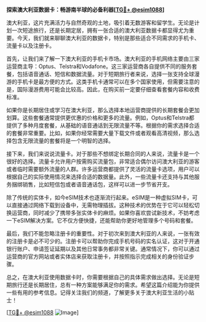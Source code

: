 **探索澳大利亚数据卡：畅游南半球的必备利器[[TG💪+ @esim1088](https://t.me/s/esim1088)]**

澳大利亚，这片充满活力与自然奇观的土地，吸引着无数游客和留学生。无论是计划一次短途旅行，还是长期定居，拥有一张合适的澳大利亚数据卡都显得尤为重要。今天，我们就来聊聊澳大利亚的数据卡，特别是那些适合不同需求的手机卡、流量卡以及注册卡。

首先，让我们来了解一下澳大利亚的手机卡市场。澳大利亚的手机网络主要由三家运营商主导：Optus、Telstra和Vodafone。这三家运营商各自提供不同的服务套餐，包括语音通话、短信和数据流量。对于短期旅行者来说，选择一张支持全球漫游的手机卡是最方便的方式。这类手机卡通常可以在多个国家使用，但需要注意的是，国际漫游费用可能会比较高。因此，在购买前一定要仔细查看套餐内容和收费标准。

如果你是长期居住或学习在澳大利亚，那么选择本地运营商提供的长期套餐会更加划算。这些套餐通常提供更优惠的价格和更多的流量。例如，Optus和Telstra都提供了多种月度套餐，从基础的语音通话到无限流量不等。根据你的需求选择合适的套餐非常重要。比如，如果你经常需要大量下载文件或者观看高清视频，那么选择包含无限流量的套餐将是一个明智的选择。

接下来，我们来说说流量卡。对于那些不想绑定长期合同的人来说，流量卡是一个很好的选择。流量卡允许用户按需购买流量包，非常适合偶尔访问澳大利亚的游客或者临时需要额外流量的人群。许多运营商都提供了灵活的流量卡选项，用户可以根据自己的实际使用情况来选择合适的数据量。此外，一些流量卡还支持与其他服务捆绑销售，比如短信包或者语音通话包，这样可以进一步节省开支。

除了传统的实体卡，如今eSIM技术也逐渐流行起来。eSIM是一种虚拟SIM卡，可以直接通过网络下载到设备中，无需物理插拔。这种技术的优势在于它可以轻松切换运营商，同时减少了携带多张实体卡的麻烦。如果你喜欢尝试新技术，不妨考虑一下eSIM解决方案。它不仅方便快捷，还能帮助你更好地管理多个号码和套餐。

最后，我们不能忽略注册卡的重要性。对于初次来到澳大利亚的人来说，一张有效的注册卡是必不可少的。注册卡可以帮助你完成手机号码的实名认证，这对于开通银行账户、申请签证延期以及其他日常事务都非常关键。通常情况下，你可以通过运营商的官方网站或者实体店来获取注册卡，并按照指示完成相关的身份验证步骤。

总之，在澳大利亚使用数据卡时，你需要根据自己的具体需求做出选择。无论是短期旅行还是长期居住，总有一种方案能够满足你的需求。希望这篇介绍能为你提供一些有用的参考信息。记得关注我们的频道，了解更多关于澳大利亚生活的小贴士！

[[TG💪+ @esim1088](https://t.me/s/esim1088) ![Image](https://i.postimg.cc/4NQfJmqS/Snipaste-2025-05-13-00-14-12.png)]